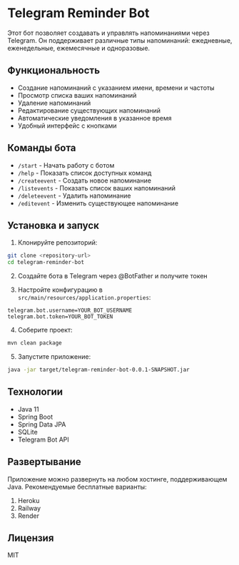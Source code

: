 # Telegram Reminder Bot

Этот бот позволяет создавать и управлять напоминаниями через Telegram. Он поддерживает различные типы напоминаний: ежедневные, еженедельные, ежемесячные и одноразовые.

## Функциональность

- Создание напоминаний с указанием имени, времени и частоты
- Просмотр списка ваших напоминаний
- Удаление напоминаний
- Редактирование существующих напоминаний
- Автоматические уведомления в указанное время
- Удобный интерфейс с кнопками

## Команды бота

- `/start` - Начать работу с ботом
- `/help` - Показать список доступных команд
- `/createevent` - Создать новое напоминание
- `/listevents` - Показать список ваших напоминаний
- `/deleteevent` - Удалить напоминание
- `/editevent` - Изменить существующее напоминание

## Установка и запуск

1. Клонируйте репозиторий:
```bash
git clone <repository-url>
cd telegram-reminder-bot
```

2. Создайте бота в Telegram через @BotFather и получите токен

3. Настройте конфигурацию в `src/main/resources/application.properties`:
```properties
telegram.bot.username=YOUR_BOT_USERNAME
telegram.bot.token=YOUR_BOT_TOKEN
```

4. Соберите проект:
```bash
mvn clean package
```

5. Запустите приложение:
```bash
java -jar target/telegram-reminder-bot-0.0.1-SNAPSHOT.jar
```

## Технологии

- Java 11
- Spring Boot
- Spring Data JPA
- SQLite
- Telegram Bot API

## Развертывание

Приложение можно развернуть на любом хостинге, поддерживающем Java. Рекомендуемые бесплатные варианты:

1. Heroku
2. Railway
3. Render

## Лицензия

MIT 